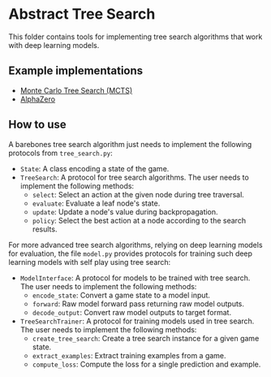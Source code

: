 # Abstract Tree Search

This folder contains tools for implementing tree search algorithms that work with deep learning models.

## Example implementations

- [Monte Carlo Tree Search (MCTS)](implementations/MCTS.py)
- [AlphaZero](implementations/AlphaZero.py)

## How to use

A barebones tree search algorithm just needs to implement the following protocols from `tree_search.py`:

- `State`: A class encoding a state of the game.
- `TreeSearch`: A protocol for tree search algorithms. The user needs to implement the following methods:
  - `select`: Select an action at the given node during tree traversal.
  - `evaluate`: Evaluate a leaf node's state.
  - `update`: Update a node's value during backpropagation.
  - `policy`: Select the best action at a node according to the search results.

For more advanced tree search algorithms, relying on deep learning models for evaluation, the file `model.py` provides protocols for training such deep learning models with self play using tree search:

- `ModelInterface`: A protocol for models to be trained with tree search. The user needs to implement the following methods:
  - `encode_state`: Convert a game state to a model input.
  - `forward`: Raw model forward pass returning raw model outputs.
  - `decode_output`: Convert raw model outputs to target format.
- `TreeSearchTrainer`: A protocol for training models used in tree search. The user needs to implement the following methods:
  - `create_tree_search`: Create a tree search instance for a given game state.
  - `extract_examples`: Extract training examples from a game.
  - `compute_loss`: Compute the loss for a single prediction and example.
